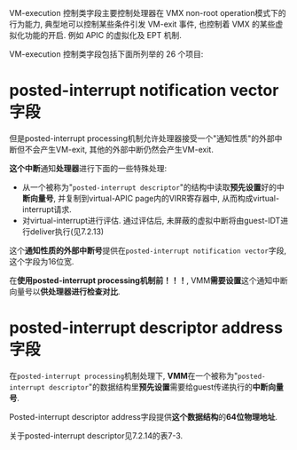 
VM-execution 控制类字段主要控制处理器在 VMX non-root operation模式下的行为能力, 典型地可以控制某些条件引发 VM-exit 事件, 也控制着 VMX 的某些虚拟化功能的开启. 例如 APIC 的虚拟化及 EPT 机制.

VM-execution 控制类字段包括下面所列举的 26 个项目:



# posted-interrupt notification vector字段

但是posted-interrupt processing机制允许处理器接受一个"通知性质"的外部中断但不会产生VM-exit, 其他的外部中断仍然会产生VM-exit. 

**这个中断**通知**处理器**进行下面的一些特殊处理:

- 从一个被称为"`posted-interrupt descriptor`"的结构中读取**预先设置**好的中**断向量号**, 并复制到virtual-APIC page内的VIRR寄存器中, 从而构成virtual-interrupt请求.
- 对virtual-interrupt进行评估. 通过评估后, 未屏蔽的虚拟中断将由guest-IDT进行deliver执行(见7.2.13)

这个**通知性质的外部中断号**提供在`posted-interrupt notification vector`字段, 这个字段为16位宽. 

在**使用posted-interrupt processing机制前！！！**, VMM**需要设置**这个通知中断向量号以**供处理器进行检查对比**.

# posted-interrupt descriptor address字段

在`posted-interrupt processing`机制处理下, **VMM**在一个被称为"`posted-interrupt descriptor`"的数据结构里**预先设置**需要给guest传递执行的**中断向量号**. 

Posted-interrupt descriptor address字段提供**这个数据结构**的**64位物理地址**. 

关于posted-interrupt descriptor见7.2.14的表7\-3.